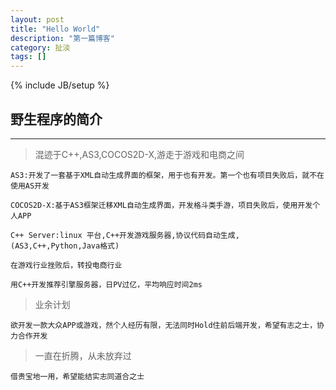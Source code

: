 ```yaml
---
layout: post
title: "Hello World"
description: "第一篇博客"
category: 扯淡
tags: []
---
```

{% include JB/setup %}
## 野生程序的简介
---

>混迹于C++,AS3,COCOS2D-X,游走于游戏和电商之间

    AS3:开发了一套基于XML自动生成界面的框架，用于也有开发。第一个也有项目失败后，就不在使用AS开发

    COCOS2D-X:基于AS3框架迁移XML自动生成界面，开发格斗类手游，项目失败后，使用开发个人APP

    C++ Server:linux 平台,C++开发游戏服务器,协议代码自动生成,(AS3,C++,Python,Java格式)

    在游戏行业挫败后，转投电商行业

    用C++开发推荐引擎服务器，日PV过亿，平均响应时间2ms

>业余计划

    欲开发一款大众APP或游戏，然个人经历有限，无法同时Hold住前后端开发，希望有志之士，协力合作开发

>一直在折腾，从未放弃过
    
    借贵宝地一用，希望能结实志同道合之士
